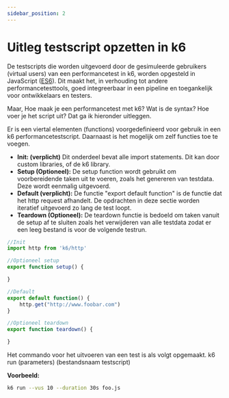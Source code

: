 ```yaml
---
sidebar_position: 2
---
```


# Uitleg testscript opzetten in k6

De testscripts die worden uitgevoerd door de gesimuleerde gebruikers (virtual users) van een performancetest in k6, worden opgesteld in JavaScript ([ES6](https://en.wikipedia.org/wiki/ECMAScript#6th_Edition_%E2%80%93_ECMAScript_2015)). Dit maakt het, in verhouding tot andere performancetesttools, goed integreerbaar in een pipeline en toegankelijk voor ontwikkelaars en testers. 

Maar, Hoe maak je een performancetest met k6? Wat is de syntax? Hoe voer je het script uit? Dat ga ik hieronder uitleggen.

Er is een viertal elementen (functions) voorgedefinieerd voor gebruik in een k6 performancetestscript. Daarnaast is het mogelijk om zelf functies toe te voegen. 

- <b>Init: (verplicht)</b> Dit onderdeel bevat alle import statements. Dit kan door custom libraries, of de k6 library.
- <b>Setup (Optioneel):</b> De setup function wordt gebruikt om voorbereidende taken uit te voeren, zoals het genereren van testdata. Deze wordt eenmalig uitgevoerd.
- <b>Default (verplicht):</b> De functie "export default function" is de functie dat het http request afhandelt. De opdrachten in deze sectie worden iteratief uitgevoerd zo lang de test loopt.
- <b>Teardown (Optioneel):</b> De teardown functie is bedoeld om taken vanuit de setup af te sluiten zoals het verwijderen van alle testdata zodat er een leeg bestand is voor de volgende testrun.

```javascript
//Init
import http from 'k6/http'

//Optioneel setup
export function setup() {

}

//Default
export default function() {
    http.get("http://www.foobar.com")
}

//Optioneel teardown
export function teardown() {

}
```

Het commando voor het uitvoeren van een test is als volgt opgemaakt.
k6 run (parameters) (bestandsnaam testscript)

<b>Voorbeeld:</b>

```bash
k6 run --vus 10 --duration 30s foo.js
```